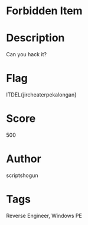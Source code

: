 # Forbidden Item
# Description
Can you hack it?

# Flag
ITDEL{jircheaterpekalongan}

# Score
500

# Author
scriptshogun

# Tags
Reverse Engineer, Windows PE